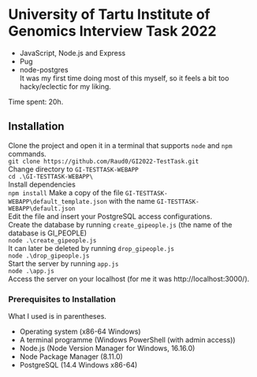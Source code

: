# University of Tartu Institute of Genomics Interview Task 2022  
* JavaScript, Node.js and Express  
* Pug  
* node-postgres  
It was my first time doing most of this myself, so it feels a bit too hacky/eclectic for my liking.  

Time spent: 20h.  

## Installation  
Clone the project and open it in a terminal that supports `node` and `npm` commands.  
``git clone https://github.com/Raud0/GI2022-TestTask.git``  
Change directory to `GI-TESTTASK-WEBAPP`  
``cd .\GI-TESTTASK-WEBAPP\``  
Install dependencies  
``npm install``
Make a copy of the file `GI-TESTTASK-WEBAPP\default_template.json` with the name `GI-TESTTASK-WEBAPP\default.json`  
Edit the file and insert your PostgreSQL access configurations.  
Create the database by running `create_gipeople.js` (the name of the database is GI_PEOPLE)   
``node .\create_gipeople.js``  
It can later be deleted by running `drop_gipeople.js`  
``node .\drop_gipeople.js``  
Start the server by running `app.js`  
``node .\app.js``  
Access the server on your localhost (for me it was http://localhost:3000/).  

### Prerequisites to Installation  
What I used is in parentheses.  
* Operating system (x86-64 Windows)  
* A terminal programme (Windows PowerShell (with admin access))  
* Node.js (Node Version Manager for Windows, 16.16.0)  
* Node Package Manager (8.11.0)  
* PostgreSQL (14.4 Windows x86-64)  
